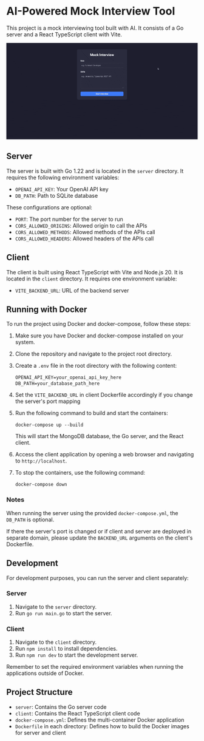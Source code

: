 # AI-Powered Mock Interview Tool

This project is a mock interviewing tool built with AI. It consists of a Go server and a React TypeScript client with Vite.

![preview](./preview.gif)

## Server

The server is built with Go 1.22 and is located in the `server` directory. It requires the following environment variables:

- `OPENAI_API_KEY`: Your OpenAI API key
- `DB_PATH`: Path to SQLite database

These configurations are optional:
- `PORT`: The port number for the server to run
- `CORS_ALLOWED_ORIGINS`: Allowed origin to call the APIs
- `CORS_ALLOWED_METHODS`: Allowed methods of the APIs call
- `CORS_ALLOWED_HEADERS`: Allowed headers of the APIs call

## Client

The client is built using React TypeScript with Vite and Node.js 20. It is located in the `client` directory. It requires one environment variable:

- `VITE_BACKEND_URL`: URL of the backend server

## Running with Docker

To run the project using Docker and docker-compose, follow these steps:

1. Make sure you have Docker and docker-compose installed on your system.

2. Clone the repository and navigate to the project root directory.

3. Create a `.env` file in the root directory with the following content:

   ```
   OPENAI_API_KEY=your_openai_api_key_here
   DB_PATH=your_database_path_here
   ```

4. Set the `VITE_BACKEND_URL` in client Dockerfile accordingly if you change the server's port mapping

5. Run the following command to build and start the containers:

   ```
   docker-compose up --build
   ```

   This will start the MongoDB database, the Go server, and the React client.

6. Access the client application by opening a web browser and navigating to `http://localhost`.

7. To stop the containers, use the following command:

   ```
   docker-compose down
   ```

### Notes

When running the server using the provided `docker-compose.yml`, the `DB_PATH` is optional.

If there the server's port is changed or if client and server are deployed in separate domain, please update the `BACKEND_URL` arguments on the client's Dockerfile.

## Development

For development purposes, you can run the server and client separately:

### Server

1. Navigate to the `server` directory.
2. Run `go run main.go` to start the server.

### Client

1. Navigate to the `client` directory.
2. Run `npm install` to install dependencies.
3. Run `npm run dev` to start the development server.

Remember to set the required environment variables when running the applications outside of Docker.

## Project Structure

- `server`: Contains the Go server code
- `client`: Contains the React TypeScript client code
- `docker-compose.yml`: Defines the multi-container Docker application
- `Dockerfile` in each directory: Defines how to build the Docker images for server and client